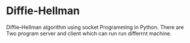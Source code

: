 # Diffie-Hellman
Diffie–Hellman algorithm using socket Programming in Python.
There are Two program server and client which can run run differrnt machine.
